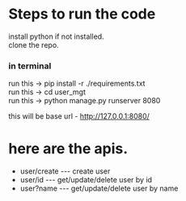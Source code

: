 # Steps to run the code

  install python if not installed.\
  clone the repo.
  ### in terminal
  run this -> pip install -r ./requirements.txt \
  run this -> cd user_mgt \
  run this -> python manage.py runserver 8080

  this will be base url - http://127.0.0.1:8080/

# here are the apis.
   - user/create	--- create user
   - user/id	--- get/update/delete user by id
   - user?name	--- get/update/delete user by name
